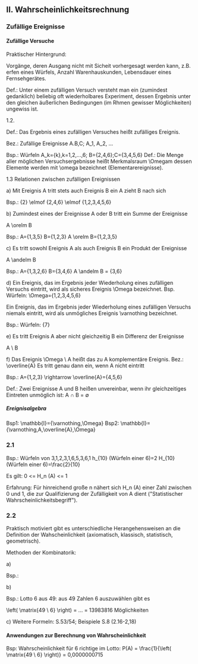 ## II. Wahrscheinlichkeitsrechnung

### Zufällige Ereignisse

#### Zufällige Versuche

Praktischer Hintergrund:

Vorgänge, deren Ausgang nicht mit Sicheit vorhergesagt werden kann, z.B. erfen eines Würfels, Anzahl Warenhauskunden, Lebensdauer eines Fernsehgerätes.

Def.: Unter einem zufälligen Versuch versteht man ein (zumindest gedanklich) beliebig oft wiederholbares Experiment, dessen Ergebnis unter den gleichen äußerlichen Bedingungen (im Rhmen gewisser Möglichkeiten) ungewiss ist.

1.2.

Def.:  Das Ergebnis eines zufälligen Versuches heißt zufälliges Ereignis.

Bez.: Zufällige Ereignisse A.B,C; A_1, A_2, ...

Bsp.: Würfeln A_k={k},k=1,2,...,6; B={2,4,6};C={3,4,5,6}
Def.: Die Menge aller möglichen Versuchsergebnisse heißt Merkmalsraum \Omegam dessen Elemente werden mit \omega bezeichnet (Elementarereignisse).

1.3 Relationen zwischen zufälligen Ereignissen

a) Mit Ereignis A tritt stets auch Ereignis B ein
A zieht B nach sich

Bsp.: {2} \elmof {2,4,6} \elmof {1,2,3,4,5,6}

b) Zumindest eines der Ereignisse A oder B tritt ein
Summe der Ereignisse

A \orelm B

Bsp.: A={1,3,5} B={1,2,3} A \orelm B={1,2,3,5}

c) Es tritt sowohl Ereignis A als auch Ereignis B ein
Produkt der Ereignisse

A \andelm B

Bsp.: A={1,3,2,6} B={3,4,6} A \andelm B = {3,6}

d) Ein Ereignis, das im Ergebnis jeder Wiederholung eines zufälligen Versuchs eintritt, wird als sicheres Ereignis \Omega bezeichnet.
Bsp. Würfeln: \Omega={1,2,3,4,5,6}

Ein Ereignis, das im Ergebnis jeder Wiederholung eines zufälligen Versuchs niemals eintritt, wird als unmögliches Ereignis \varnothing bezeichnet.

Bsp.: Würfeln: {7}

e) Es tritt Ereignis A aber nicht gleichzeitig B ein
Differenz der Ereignisse

A \\ B

f) Das Ereignis \Omega \\ A heißt das zu A komplementäre Ereignis.
Bez.: \overline{A}
Es tritt genau dann ein, wenn A nicht eintritt

Bsp.: A={1,2,3} \rightarrow \overline{A}={4,5,6}

Def.: Zwei Ereignisse A und B heißen unvereinbar, wenn ihr
gleichzeitiges Eintreten unmöglich ist: A ∩ B = ∅ 

##### Ereignisalgebra

Bsp1: \mathbb{I}={\varnothing,\Omega}
Bsp2: \mathbb{I}={\varnothing,A,\overline{A},\Omega}

### 2.1

Bsp.: Würfeln von 3,1,2,3,1,6,5,3,6,1
h_{10} (Würfeln einer 6)=2 H_{10} (Würfeln einer 6)=\frac{2}{10}

Es gilt: 0 <= H_n (A) <= 1

Erfahrung: Für hinreichend große n nähert sich H_n (A) einer Zahl zwischen 0 und 1, die zur Qualifizierung der Zufälligkeit von A dient ("Statistischer Wahrscheinlichkeitsbegriff").

### 2.2

Praktisch motiviert gibt es unterschiedliche Herangehensweisen an die Definition der Wahscheinlichkeit (axiomatisch, klassisch, statistisch, geometrisch).

Methoden der Kombinatorik:

a)

Bsp.: 

b)

Bsp.: Lotto 6 aus 49: aus 49 Zahlen 6 auszuwählen gibt es

\left( \matrix{49 \\ 6} \right) = ... = 13983816 Möglichkeiten

c) Weitere Formeln: S.53/54; Beispiele S.8 (2.16-2,18)

#### Anwendungen zur Berechnung von Wahrscheinlichkeit

Bsp: Wahrscheinlichkeit für 6 richtige im Lotto: P(A) = \frac{1}{\left( \matrix{49 \\ 6} \right)} = 0,0000000715

